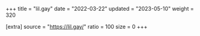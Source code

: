 +++
title = "lil.gay"
date = "2022-03-22"
updated = "2023-05-10"
weight = 320

[extra]
source = "https://lil.gay/"
ratio = 100
size = 0
+++
